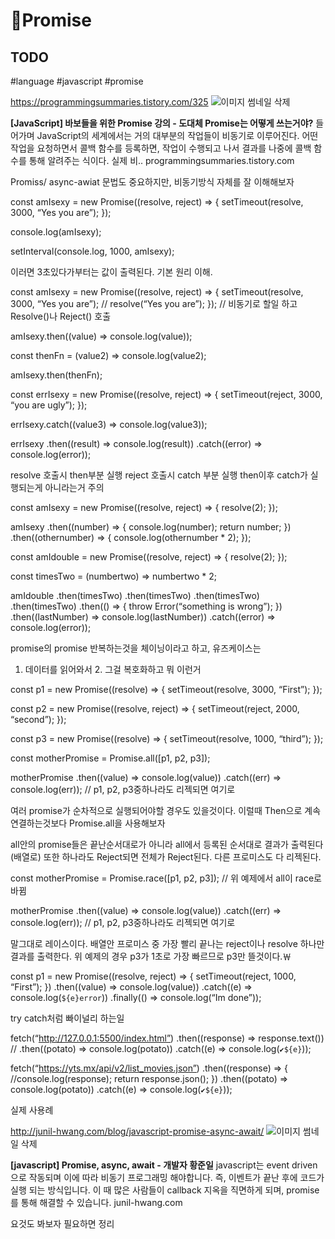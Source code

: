 # 🤙Promise
## TODO
#language #javascript #promise

 
https://programmingsummaries.tistory.com/325
![](%F0%9F%A4%99Promise/dthumb-phinf.pstatic.net.png)이미지 썸네일 삭제

**[JavaScript] 바보들을 위한 Promise 강의 - 도대체 Promise는 어떻게 쓰는거야?**
들어가며 JavaScript의 세계에서는 거의 대부분의 작업들이 비동기로 이루어진다. 어떤 작업을 요청하면서 콜백 함수를 등록하면, 작업이 수행되고 나서 결과를 나중에 콜백 함수를 통해 알려주는 식이다. 실제 비..
programmingsummaries.tistory.com

Promiss/ async-awiat 문법도 중요하지만, 비동기방식 자체를 잘 이해해보자

const amIsexy = new Promise((resolve, reject) => {
setTimeout(resolve, 3000, “Yes you are”);
});

console.log(amIsexy);

setInterval(console.log, 1000, amIsexy);

이러면 3초있다가부터는 값이 출력된다. 기본 원리 이해.

const amIsexy = new Promise((resolve, reject) => {
setTimeout(resolve, 3000, “Yes you are”);    //  resolve(“Yes you are”);
});   // 비동기로 할일 하고 Resolve()나 Reject() 호출

amIsexy.then((value) => console.log(value));

const thenFn = (value2) => console.log(value2);

amIsexy.then(thenFn);

const errIsexy = new Promise((resolve, reject) => {
setTimeout(reject, 3000, “you are ugly”);
});

errIsexy.catch((value3) => console.log(value3));

errIsexy
.then((result) => console.log(result))
.catch((error) => console.log(error));

resolve 호출시 then부분 실행
reject 호출시 catch 부분 실행
then이후 catch가 실행되는게 아니라는거 주의


const amIsexy = new Promise((resolve, reject) => {
resolve(2);
});

amIsexy
.then((number) => {
console.log(number);
return number;
})
.then((othernumber) => {
console.log(othernumber * 2);
});

const amIdouble = new Promise((resolve, reject) => {
resolve(2);
});

const timesTwo = (numbertwo) => numbertwo * 2;

amIdouble
.then(timesTwo)
.then(timesTwo)
.then(timesTwo)
.then(timesTwo)
.then(() => {
throw Error(“something is wrong”);
})
.then((lastNumber) => console.log(lastNumber))
.catch((error) => console.log(error));

promise의 promise 반복하는것을 체이닝이라고 하고, 유즈케이스는
1. 데이터를 읽어와서 2. 그걸 복호화하고 뭐 이런거


const p1 = new Promise((resolve) => {
setTimeout(resolve, 3000, “First”);
});

const p2 = new Promise((resolve, reject) => {
setTimeout(reject, 2000, “second”);
});

const p3 = new Promise((resolve) => {
setTimeout(resolve, 1000, “third”);
});

const motherPromise = Promise.all([p1, p2, p3]);

motherPromise
.then((value) => console.log(value))
.catch((err) => console.log(err));   // p1, p2, p3중하나라도 리젝되면 여기로

여러 promise가 순차적으로 실행되어야할 경우도 있을것이다.
이럴때 Then으로 계속 연결하는것보다 Promise.all을 사용해보자

all안의 promise들은 끝난순서대로가 아니라 all에서 등록된 순서대로 결과가 출력된다(배열로)
또한 하나라도 Reject되면 전체가 Reject된다. 다른 프로미스도 다 리젝된다.

const motherPromise = Promise.race([p1, p2, p3]);  // 위 예제에서 all이 race로 바뀜

motherPromise
.then((value) => console.log(value))
.catch((err) => console.log(err));   // p1, p2, p3중하나라도 리젝되면 여기로

말그대로 레이스이다. 배열안 프로미스 중 가장 빨리 끝나는 reject이나 resolve 하나만 결과를 출력한다.
위 예제의 경우 p3가 1초로 가장 빠르므로 p3만 뜰것이다.￦

const p1 = new Promise((resolve, reject) => {
setTimeout(reject, 1000, “First”);
})
.then((value) => console.log(value))
.catch((e) => console.log(`${e}error`))
.finally(() => console.log(“Im done”));

try catch처럼 빠이널리 하는일

fetch(“http://127.0.0.1:5500/index.html”)
.then((response) => response.text())
// .then((potato) => console.log(potato))
.catch((e) => console.log(`✔${e}`));

fetch(“https://yts.mx/api/v2/list_movies.json”)
.then((response) => {
//console.log(response);
return response.json();
})
.then((potato) => console.log(potato))
.catch((e) => console.log(`✔${e}`));


실제 사용례


http://junil-hwang.com/blog/javascript-promise-async-await/
![](%F0%9F%A4%99Promise/dthumb-phinf.pstatic.net%202.png)이미지 썸네일 삭제

**[javascript] Promise, async, await - 개발자 황준일**
javascript는 event driven 으로 작동되며 이에 따라 비동기 프로그래밍 해야합니다. 즉, 이벤트가 끝난 후에 코드가 실행 되는 방식입니다. 이 때 많은 사람들이 callback 지옥을 직면하게 되며, promise를 통해 해결할 수 있습니다.
junil-hwang.com

요것도 봐보자 필요하면 정리
 
